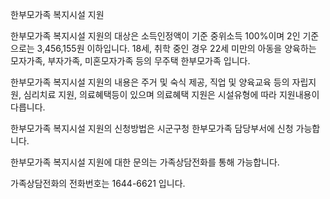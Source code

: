 한부모가족 복지시설 지원

한부모가족 복지시설 지원의 대상은 소득인정액이 기준 중위소득 100%이며 2인 기준으로는 3,456,155원 이하입니다. 18세, 취학 중인 경우 22세 미만의 아동을 양육하는 모자가족, 부자가족, 미혼모자가족 등의 무주택 한부모가족 입니다.

한부모가족 복지시설 지원의 내용은 주거 및 숙식 제공, 직업 및 양육교육 등의 자립지원, 심리치료 지원, 의료혜택등이 있으며 의료혜택 지원은 시설유형에 따라 지원내용이 다릅니다.

한부모가족 복지시설 지원의 신청방법은 시군구청 한부모가족 담당부서에 신청 가능합니다.

한부모가족 복지시설 지원에 대한 문의는 가족상담전화를 통해 가능합니다.

가족상담전화의 전화번호는 1644-6621 입니다.
